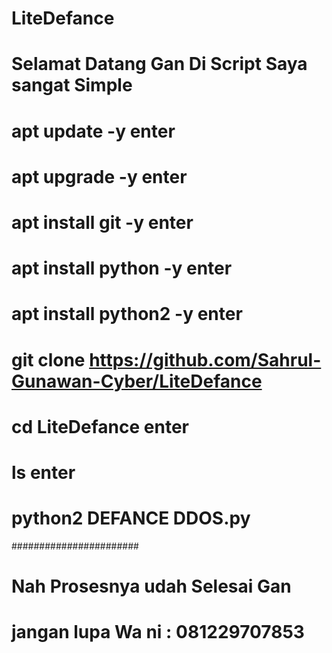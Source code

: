 # LiteDefance
# Selamat Datang Gan Di Script Saya sangat Simple
# apt update -y enter
# apt upgrade -y enter
# apt install git -y enter
# apt install python -y enter 
# apt install python2 -y enter
# git clone https://github.com/Sahrul-Gunawan-Cyber/LiteDefance
# cd LiteDefance enter
# ls enter
# python2 DEFANCE DDOS.py
#######################
# Nah Prosesnya udah Selesai Gan
# jangan lupa Wa ni : 081229707853
